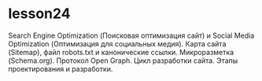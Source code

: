 # lesson24
Search Engine Optimization (Поисковая оптимизация сайт) и Social Media Optimization (Оптимизация для социальных медия). Карта сайта (Sitemap), файл robots.txt и канонические ссылки. Микроразметка (Schema.org). Протокол Open Graph. Цикл разработки сайта. Этапы проектирования и разработки.
